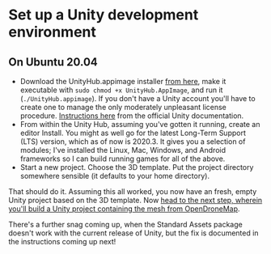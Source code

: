 # Set up a Unity development environment

## On Ubuntu 20.04
- Download the UnityHub.appimage installer [from here](https://unity3d.com/get-unity/download), make it executable with ```sudo chmod +x UnityHub.AppImage```, and run it (```./UnityHub.appimage```). If you don't have a Unity account you'll have to create one to manage the only moderately unpleasant license procedure. [Instructions here](https://docs.unity3d.com/Manual/GettingStartedInstallingHub.html) from the official Unity documentation.
- From within the Unity Hub, assuming you've gotten it running, create an editor Install. You might as well go for the latest Long-Term Support (LTS) version, which as of now is 2020.3. It gives you a selection of modules; I've installed the Linux, Mac, Windows, and Android frameworks so I can build running games for all of the above.
- Start a new project. Choose the 3D template. Put the project directory somewhere sensible (it defaults to your home directory).

That should do it. Assuming this all worked, you now have an fresh, empty Unity project based on the 3D template. Now [head to the next step, wherein you'll build a Unity project containing the mesh from OpenDroneMap](/script/build_unity_project.md).

There's a further snag coming up, when the Standard Assets package doesn't work with the current release of Unity, but the fix is documented in the instructions coming up next!